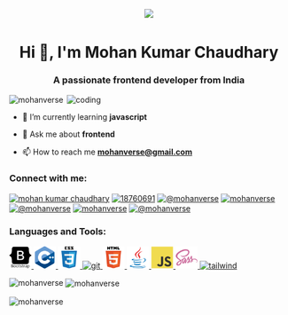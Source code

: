 <h1 align="center"><img align="center" width="260" src="https://i.pinimg.com/originals/66/8c/3b/668c3bd964c155eeec4a911e50fb59f7.gif"></h1>

<h1 align="center">Hi 👋, I'm Mohan Kumar Chaudhary</h1>
<h3 align="center">A passionate frontend developer from India</h3>
  
 <img align="right" class="right" alt="coding" width="400" src="https://cdn.dribbble.com/users/1162077/screenshots/3848914/programmer.gif"> 
 
 
<p align="left"> <img src="https://komarev.com/ghpvc/?username=mohanverse&label=Profile%20views&color=0e75b6&style=flat" alt="mohanverse" /> </p>

- 🌱 I’m currently learning **javascript**

- 💬 Ask me about **frontend**

- 📫 How to reach me **mohanverse@gmail.com**

<h3 align="left">Connect with me:</h3>
<p align="left">
<a href="https://www.linkedin.com/in/mohanverse/" target="blank"><img align="center" src="https://raw.githubusercontent.com/rahuldkjain/github-profile-readme-generator/master/src/images/icons/Social/linked-in-alt.svg" alt="mohan kumar chaudhary" height="30" width="40" /></a>
<a href="https://stackoverflow.com/users/18760691" target="blank"><img align="center" src="https://raw.githubusercontent.com/rahuldkjain/github-profile-readme-generator/master/src/images/icons/Social/stack-overflow.svg" alt="18760691" height="30" width="40" /></a>
<a href="https://hashnode.com/@mohanverse" target="blank"><img align="center" src="https://raw.githubusercontent.com/rahuldkjain/github-profile-readme-generator/master/src/images/icons/Social/hashnode.svg" alt="@mohanverse" height="30" width="40" /></a>
<a href="https://www.codechef.com/users/mohanverse" target="blank"><img align="center" src="https://cdn.jsdelivr.net/npm/simple-icons@3.1.0/icons/codechef.svg" alt="mohanverse" height="30" width="40" /></a>
<a href="https://www.hackerrank.com/mohanverse" target="blank"><img align="center" src="https://raw.githubusercontent.com/rahuldkjain/github-profile-readme-generator/master/src/images/icons/Social/hackerrank.svg" alt="@mohanverse" height="30" width="40" /></a>
<a href="https://www.leetcode.com/mohanverse" target="blank"><img align="center" src="https://raw.githubusercontent.com/rahuldkjain/github-profile-readme-generator/master/src/images/icons/Social/leet-code.svg" alt="mohanverse" height="30" width="40" /></a>
<a href="https://www.hackerearth.com/mohanverse" target="blank"><img align="center" src="https://raw.githubusercontent.com/rahuldkjain/github-profile-readme-generator/master/src/images/icons/Social/hackerearth.svg" alt="@mohanverse" height="30" width="40" /></a>
</p>

<h3 align="left">Languages and Tools: </h3>
<p align="left"> <a href="https://getbootstrap.com" target="_blank" rel="noreferrer"> <img src="https://raw.githubusercontent.com/devicons/devicon/master/icons/bootstrap/bootstrap-plain-wordmark.svg" alt="bootstrap" width="40" height="40"/> </a> <a href="https://www.w3schools.com/cpp/" target="_blank" rel="noreferrer"> <img src="https://raw.githubusercontent.com/devicons/devicon/master/icons/cplusplus/cplusplus-original.svg" alt="cplusplus" width="40" height="40"/> </a> <a href="https://www.w3schools.com/css/" target="_blank" rel="noreferrer"> <img src="https://raw.githubusercontent.com/devicons/devicon/master/icons/css3/css3-original-wordmark.svg" alt="css3" width="40" height="40"/> </a> <a href="https://git-scm.com/" target="_blank" rel="noreferrer"> <img src="https://www.vectorlogo.zone/logos/git-scm/git-scm-icon.svg" alt="git" width="40" height="40"/> </a> <a href="https://www.w3.org/html/" target="_blank" rel="noreferrer"> <img src="https://raw.githubusercontent.com/devicons/devicon/master/icons/html5/html5-original-wordmark.svg" alt="html5" width="40" height="40"/> </a> <a href="https://www.java.com" target="_blank" rel="noreferrer"> <img src="https://raw.githubusercontent.com/devicons/devicon/master/icons/java/java-original.svg" alt="java" width="40" height="40"/> </a> <a href="https://developer.mozilla.org/en-US/docs/Web/JavaScript" target="_blank" rel="noreferrer"> <img src="https://raw.githubusercontent.com/devicons/devicon/master/icons/javascript/javascript-original.svg" alt="javascript" width="40" height="40"/> </a> <a href="https://sass-lang.com" target="_blank" rel="noreferrer"> <img src="https://raw.githubusercontent.com/devicons/devicon/master/icons/sass/sass-original.svg" alt="sass" width="40" height="40"/> </a> <a href="https://tailwindcss.com/" target="_blank" rel="noreferrer"> <img src="https://www.vectorlogo.zone/logos/tailwindcss/tailwindcss-icon.svg" alt="tailwind" width="40" height="40"/> </a> </p>

<p><img align="left" src="https://github-readme-stats.vercel.app/api/top-langs?username=mohanverse&show_icons=true&locale=en&layout=compact" alt="mohanverse" /></p>

<p>&nbsp;<img align="center" src="https://github-readme-stats.vercel.app/api?username=mohanverse&show_icons=true&locale=en" alt="mohanverse" /></p>

<p><img align="center" src="https://github-readme-streak-stats.herokuapp.com/?user=mohanverse&" alt="mohanverse" /></p>
